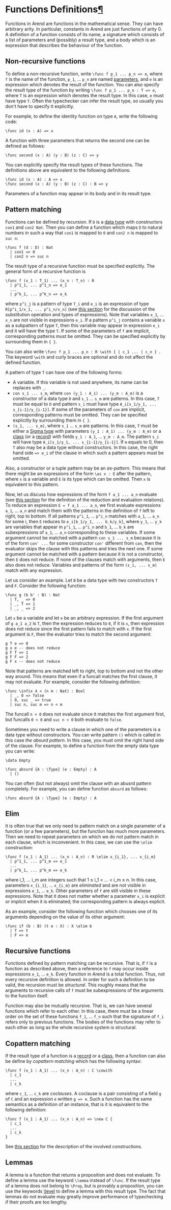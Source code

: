 <h1 id="functions">Functions Definitions<a class="headerlink" href="#functions" title="Permanent link">&para;</a></h1>

Functions in Arend are functions in the mathematical sense.
They can have arbitrary arity.
In particular, constants in Arend are just functions of arity 0.
A definition of a function consists of its name, a signature which consists of a list of parameters and (possibly) a result type, and a body which is an expression that describes the behaviour of the function.

## Non-recursive functions

To define a non-recursive function, write `\func f p_1 ... p_n => e`, where `f` is the name of the function, `p_1`, ... `p_n` are named [parameters](/language-reference/definitions/parameters), and `e` is an expression which denotes the result of the function.
You can also specify the result type of the function by writing `\func f p_1 ... p_n : T => e`, where `T` is an expression which denotes the result type.
In this case, `e` must have type `T`.
Often the typechecker can infer the result type, so usually you don't have to specify it explicitly.

For example, to define the identity function on type `A`, write the following code:

```arend
\func id (x : A) => x
```

A function with three parameters that returns the second one can be defined as follows:

```arend
\func second (x : A) (y : B) (z : C) => y
```

You can explicitly specify the result types of these functions.
The definitions above are equivalent to the following definitions:

```arend
\func id (x : A) : A => x
\func second (x : A) (y : B) (z : C) : B => y
```

Parameters of a function may appear in its body and in its result type.

## Pattern matching

Functions can be defined by recursion.
If `D` is a [data type](/language-reference/definitions/data) with constructors `con1` and `con2 Nat`.
Then you can define a function which maps `D` to natural numbers in such a way that `con1` is mapped to `0` and `con2 n` is mapped to `suc n`:

```arend
\func f (d : D) : Nat
  | con1 => 0
  | con2 n => suc n
```

The result type of a recursive function must be specified explicitly.
The general form of a recursive function is

```arend
\func f (x_1 : T_1) ... (x_n : T_n) : R
  | p^1_1, ... p^1_n => e_1
  ...
  | p^k_1, ... p^k_n => e_k
```

where `p^i_j` is a pattern of type `T_i` and `e_i` is an expression of type `R[p^i_1/x_1, ... p^i_n/x_n]` (see [this section](/language-reference/expressions) for the discussion of the substitution operation and types of expressions).
Note that variables `x_1`, ... `x_n` are not visible in expressions `e_i`.
If a pattern `p^i_j` contains a variable `x` as a subpattern of type `T`, then this variable may appear in expression `e_i` and it will have the type `T`.
If some of the parameters of `f` are implicit, corresponding patterns must be omitted.
They can be specified explicitly by surrounding them in `{ }`.

You can also write `\func f p_1 ... p_n : R \with { | c_1 ... | c_n } `.
The keyword `\with` and curly braces are optional and do not affect the defined function.

A pattern of type `T` can have one of the following forms:

* A variable. If this variable is not used anywhere, its name can be replaces with `_`.
* `con s_1 ... s_m`, where `con (y_1 : A_1) ... (y_m : A_m)` is a constructor of a data type `D` and `s_1` ... `s_m` are patterns.
  In this case, `T` must be equal to `D` and pattern `s_i` must have type `A_i[s_1/y_1, ... s_{i-1}/y_{i-1}]`.
  If some of the parameters of `con` are implicit, corresponding patterns must be omitted.
  They can be specified explicitly by surrounding them in `{ }`.
* `(s_1, ... s_m)`, where `s_1` ... `s_m` are patterns.
  In this case, `T` must be either a [Sigma type](/language-reference/expressions/sigma) with parameters `(y_1 : A_1) ... (y_m : A_m)` or a [class](/language-reference/definitions/classes) (or a [record](/language-reference/definitions/records)) with fields `y_1 : A_1`, ... `y_m : A_m`.
  The pattern `s_i` will have type `A_i[s_1/y_1, ... s_{i-1}/y_{i-1}]`.
  If `m` equals to 0, then `T` also may be a data type without constructors.
  In this case, the right hand side `=> e_i` of the clause in which such a pattern appears must be omitted.

Also, a constructor or a tuple pattern may be an _as-pattern_.
This means that there might be an expressions of the form `\as x : E` after the pattern, where `x` is a variable and `E` is its type which can be omitted.
Then `x` is equivalent to this pattern.

Now, let us discuss how expressions of the form `f a_1 ... a_n` evaluate (see [this section](/language-reference/expressions/#evaluation) for the definition of the reduction and evaluation relations).
To reduce an expression `E = f a_1 ... a_n`, we first evaluate expressions `a_1`, ... `a_n` and match them with the patterns in the definition of `f` left to right, top to bottom.
If all patterns `p^i_1`, ... `p^i_n` matches with `a_1`, ... `a_n` for some i, then `E` reduces to `e_i[b_1/y_1, ... b_k/y_k]`,
where `y_1`, ... `y_k` are variables that appear in `p^i_1`, ... `p^i_n` and `b_1`, ... `b_k` are subexpressions of `a_1`, ... `a_n` corresponding to these variables.
If some argument cannot be matched with a pattern `con s_1 ... s_m` because it is of the form `con' ...` for some constructor `con'` different from `con`, then the evaluator skips the clause with this patterns and tries the next one.
If some argument cannot be matched with a pattern because it is not a constructor, then `E` does not reduce.
If none of the clauses match with arguments, then `E` also does not reduce.
Variables and patterns of the form `(s_1, ... s_m)` match with any expression.

Let us consider an example.
Let `B` be a data type with two constructors `T` and `F`.
Consider the following function:

```arend
\func g (b b' : B) : Nat
  | T, _ => 0
  | _, T => 1
  | _, _ => 2
```

Let `x` be a variable and let `e` be an arbitrary expression.
If the first argument of `g a_1 a_2` is `T`, then the expression reduces to `0`, if it is `x`, then expression does not reduce since the first pattern fails to match with `x`.
If the first argument is `F`, then the evaluator tries to match the second argument:

```arend
g T e => 0
g x e -- does not reduce
g F T => 1
g F F => 2
g F x -- does not reduce
```

Note that patterns are matched left to right, top to bottom and not the other way around.
This means that even if a funcall matches the first clause, it may not evaluate.
For example, consider the following definition:

```arend
\func \infix 4 < (n m : Nat) : Bool
  | _, 0 => false
  | 0, suc _ => true
  | suc n, suc m => n < m
```

The funcall `n < 0` does not evaluate since it matches the first argument first, but funcalls `0 < 0` and `suc n < 0` both evaluate to `false`.

Sometimes you need to write a clause in which one of the parameters is a data type without constructors.
You can write pattern `()` which is called in this case _the absurd pattern_.
In this case, you must omit the right hand side of the clause.
For example, to define a function from the empty data type you can write:

```arend
\data Empty

\func absurd {A : \Type} (e : Empty) : A
  | ()
```

You can often (but not always) omit the clause with an abusrd pattern completely.
For example, you can define function `absurd` as follows:

```arend
\func absurd {A : \Type} (e : Empty) : A
```

## Elim

It is often true that we only need to pattern match on a single parameter of a function (or a few parameters), but the function has much more parameters.
Then we need to repeat parameters on which we do not pattern match in each clause, which is inconvenient.
In this case, we can use the `\elim` construction:

```arend
\func f (x_1 : A_1) ... (x_n : A_n) : R \elim x_{i_1}, ... x_{i_m}
  | p^1_1, ... p^1_m => e_1
  ...
  | p^k_1, ... p^k_m => e_k
```

where i\_1, ... i\_m are integers such that 1 ≤ i\_1 < ... < i\_m ≤ n.
In this case, parameters `x_{i_1}`, ... `x_{i_m}` are _eliminated_ and are not visible in expressions `e_1`, ... `e_k`.
Other parameters of `f` are still visible in these expressions.
Note that it does not matter whether a parameter `x_i` is explicit or implicit when it is eliminated; the corresponding pattern is always explicit.

As an example, consider the following function which chooses one of its arguments depending on the value of its other argument:

```arend
\func if (b : B) (t e : X) : X \elim b
  | T => t
  | F => e
```

## Recursive functions

Functions defined by pattern matching can be recursive.
That is, if `f` is a function as described above, then a reference to `f` may occur inside expressions `e_1`, ... `e_k`.
Every function in Arend is a total function.
Thus, not every recursive definition is allowed.
In order for such a definition to be valid, the recursion must be _structural_.
This roughly means that the arguments to recursive calls of `f` must be subexpressions of the arguments to the function itself.

Function may also be mutually recursive.
That is, we can have several functions which refer to each other.
In this case, there must be a linear order on the set of these functions `f_1`, ... `f_n` such that the signature of `f_i` refers only to previous functions.
The bodies of the functions may refer to each other as long as the whole recursive system is structural.

## Copattern matching

If the result type of a function is a [record](/language-reference/definitions/records) or a [class](/language-reference/definitions/classes), then a function can also be define by _copattern matching_ which has the following syntax:

```arend
\func f (x_1 : A_1) ... (x_n : A_n) : C \cowith
  | c_1
  ...
  | c_k
```

where `c_1`, ... `c_k` are _coclauses_.
A coclause is a pair consisting of a field `g` of `C` and an expression `e` written `g => e`.
Such a function has the same semantics as a definition of an instance, that is it is equivalent to the following definition:

```arend
\func f (x_1 : A_1) ... (x_n : A_n) => \new C {
  | c_1
  ...
  | c_k
}
```

See [this section](/language-reference/expressions/class-ext) for the description of the involved constructions.

## Lemmas

A lemma is a function that returns a proposition and does not evaluate.
To define a lemma use the keyword `\lemma` instead of `\func`.
If the result type of a lemma does not belong to `\Prop`, but is provably a proposition, you can use the keywords [\level](/language-reference/definitions/level/#level-of-a-type) to define a lemma with this result type.
The fact that lemmas do not evaluate may greatly improve performance of typechecking if their proofs are too lengthy.
